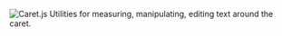 ![Caret.js](http://i.imgur.com/i4wBLyO.png)
Utilities for measuring, manipulating, editing text around the caret.
